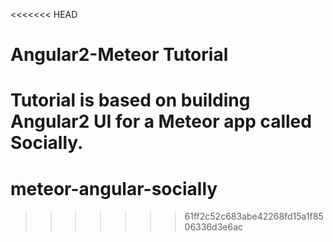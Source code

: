 <<<<<<< HEAD
# Angular2-Meteor Tutorial
Tutorial is based on building Angular2 UI for a Meteor app called Socially.
=======
# meteor-angular-socially
>>>>>>> 61ff2c52c683abe42268fd15a1f8506336d3e6ac
